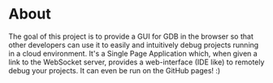 # About

The goal of this project is to provide a GUI for GDB in the browser so that other developers can use it to easily and intuitively debug projects running in a cloud environment. It's a Single Page Application which, when given a link to the WebSocket server, provides a web-interface (IDE like) to remotely debug your projects. It can even be run on the GitHub pages! :)
